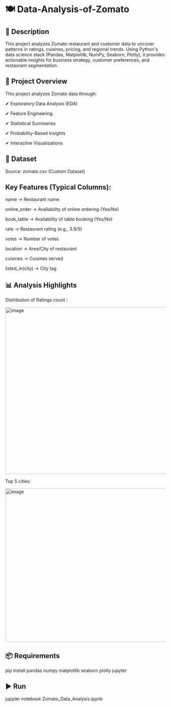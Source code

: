 # 🍽️  Data-Analysis-of-Zomato

## 📖 Description

This project analyzes Zomato restaurant and customer data to uncover patterns in ratings, cuisines, pricing, and regional trends. Using Python's data science stack (Pandas, Matplotlib, NumPy, Seaborn, Plotly), it provides actionable insights for business strategy, customer preferences, and restaurant segmentation.

## 📌 Project Overview

This project analyzes Zomato data through:

✔ Exploratory Data Analysis (EDA)

✔ Feature Engineering

✔ Statistical Summaries

✔ Probability-Based Insights

✔ Interactive Visualizations

## 📂 Dataset

Source: zomato.csv (Custom Dataset)

## Key Features (Typical Columns):

name → Restaurant name

online_order → Availability of online ordering (Yes/No)

book_table → Availability of table booking (Yes/No)

rate → Restaurant rating (e.g., 3.9/5)

votes → Number of votes

location → Area/City of restaurant

cuisines → Cuisines served

listed_in(city) → City tag

## 📊 Analysis Highlights

Distribution of Ratings count :

<img width="1014" height="525" alt="image" src="https://github.com/user-attachments/assets/d7923f96-2def-4bd0-9583-94fc6257075e" />

Top 5 cities:

<img width="528" height="482" alt="image" src="https://github.com/user-attachments/assets/36eed64c-1dd0-40ae-ac09-ab3d7e067e24" />


## 📦 Requirements

pip install pandas numpy matplotlib seaborn plotly jupyter

## ▶️ Run
jupyter notebook Zomato_Data_Analysis.ipynb
